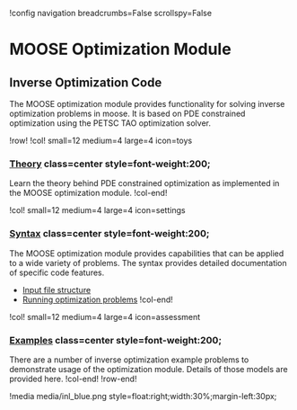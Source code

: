 !config navigation breadcrumbs=False scrollspy=False

# MOOSE Optimization Module

## Inverse Optimization Code

The MOOSE optimization module provides functionality for solving inverse optimization
problems in moose. It is based on PDE constrained optimization using the PETSC TAO optimization solver.

!row!
!col! small=12 medium=4 large=4 icon=toys
### [Theory](getting_started/InvOptTheory.md) class=center style=font-weight:200;

Learn the theory behind PDE constrained optimization as implemented in the MOOSE optimization module.
!col-end!

!col! small=12 medium=4 large=4 icon=settings
### [Syntax](syntax/index.md) class=center style=font-weight:200;

The MOOSE optimization module provides capabilities that can be applied to a wide variety of problems. The syntax
provides detailed documentation of specific code features.

- [Input file structure](getting_started/OptimizationInputStructure.md)
- [Running optimization problems](getting_started/RunningOptimization.md)
!col-end!

!col! small=12 medium=4 large=4 icon=assessment
### [Examples](examples/index.md) class=center style=font-weight:200;

There are a number of inverse optimization example problems to demonstrate usage of the optimization module. Details of those models are
provided here.
!col-end!
!row-end!

!media media/inl_blue.png style=float:right;width:30%;margin-left:30px;
